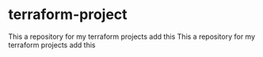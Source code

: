 # terraform-project
This a repository for my terraform projects
add this
This a repository for my terraform projects
add this


